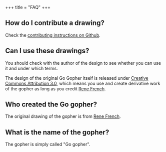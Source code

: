 +++
title = "FAQ"
+++

## How do I contribute a drawing?

Check the [contributing instructions on Github][contributing].

## Can I use these drawings?

You should check with the author of the design to see whether you can use it
and under which terms.

The design of the original Go Gopher itself is released under [Creative Commons
Attribution 3.0][ccby3], which means you use and create derivative work of the
gopher as long as you credit [Rene French][rene].

## Who created the Go gopher?

The original drawing of the gopher is from [Rene French][rene].

## What is the name of the gopher?

The gopher is simply called "Go gopher".

[ccby3]: https://creativecommons.org/licenses/by/3.0/
[rene]: http://reneefrench.blogspot.com/
[contributing]: https://github.com/ernesto-jimenez/gopherdex/blob/master/.github/CONTRIBUTING.md
